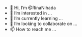 - 👋 Hi, I’m @RinaNihada
- 👀 I’m interested in ...
- 🌱 I’m currently learning ...
- 💞️ I’m looking to collaborate on ...
- 📫 How to reach me ...

<!---
RinaNihada/RinaNihada is a ✨ special ✨ repository because its `README.md` (this file) appears on your GitHub profile.
You can click the Preview link to take a look at your changes.
--->
